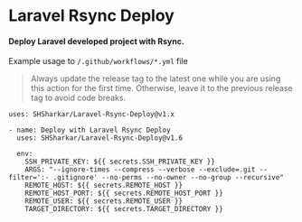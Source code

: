 # Laravel Rsync Deploy

#### Deploy Laravel developed project with Rsync.

Example usage to `/.github/workflows/*.yml` file

> Always update the release tag to the latest one while you are using this action for the first time. Otherwise, leave it to the previous release tag to avoid code breaks.

`uses: SHSharkar/Laravel-Rsync-Deploy@v1.x`

```
- name: Deploy with Laravel Rsync Deploy
  uses: SHSharkar/Laravel-Rsync-Deploy@v1.6

  env:
    SSH_PRIVATE_KEY: ${{ secrets.SSH_PRIVATE_KEY }}
    ARGS: "--ignore-times --compress --verbose --exclude=.git --filter=':- .gitignore' --no-perms --no-owner --no-group --recursive"
    REMOTE_HOST: ${{ secrets.REMOTE_HOST }}
    REMOTE_HOST_PORT: ${{ secrets.REMOTE_HOST_PORT }}
    REMOTE_USER: ${{ secrets.REMOTE_USER }}
    TARGET_DIRECTORY: ${{ secrets.TARGET_DIRECTORY }}
```
